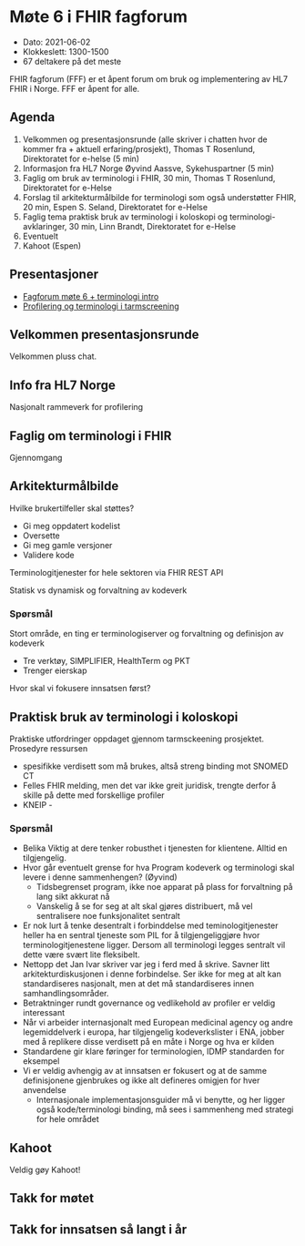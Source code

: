 # Møte 6 i FHIR fagforum

* Dato: 2021-06-02
* Klokkeslett: 1300-1500
* 67 deltakere på det meste

FHIR fagforum (FFF) er et åpent forum om bruk og implementering av HL7 FHIR i Norge. FFF er åpent for alle.

## Agenda

1. Velkommen og presentasjonsrunde (alle skriver i chatten hvor de kommer fra + aktuell erfaring/prosjekt), Thomas T Rosenlund, Direktoratet for e-helse (5 min)
1. Informasjon fra HL7 Norge Øyvind Aassve, Sykehuspartner (5 min)
1. Faglig om bruk av terminologi i FHIR, 30 min, Thomas T Rosenlund, Direktoratet for e-Helse
1. Forslag til arkitekturmålbilde for terminologi som også understøtter FHIR, 20 min, Espen S. Seland, Direktoratet for e-Helse
1. Faglig tema praktisk bruk av terminologi i koloskopi og terminologi-avklaringer, 30 min, Linn Brandt, Direktoratet for e-Helse
1. Eventuelt
1. Kahoot (Espen)

## Presentasjoner

* [Fagforum møte 6 + terminologi intro](../presentasjon/2021-06-02-FHIR-fagforum-terminologi.pdf)
* [Profilering og terminologi i tarmscreening](../presentasjon/FHIR-profilering-og-terminologi-Juni-2021.pdf)

## Velkommen presentasjonsrunde

Velkommen pluss chat.

## Info fra HL7 Norge

Nasjonalt rammeverk for profilering

## Faglig om terminologi i FHIR

Gjennomgang

## Arkitekturmålbilde

Hvilke brukertilfeller skal støttes?

* Gi meg oppdatert kodelist
* Oversette
* Gi meg gamle versjoner
* Validere kode

Terminologitjenester for hele sektoren via FHIR REST API

Statisk vs dynamisk og forvaltning av kodeverk

### Spørsmål

Stort område, en ting er terminologiserver og forvaltning og definisjon av kodeverk
* Tre verktøy, SIMPLIFIER, HealthTerm og PKT
* Trenger eierskap

Hvor skal vi fokusere innsatsen først?

## Praktisk bruk av terminologi i koloskopi

Praktiske utfordringer oppdaget gjennom tarmsckeening prosjektet.
Prosedyre ressursen
* spesifikke verdisett som må brukes, altså streng binding mot SNOMED CT
* Felles FHIR melding, men det var ikke greit juridisk, trengte derfor å skille på dette med forskellige profiler
* KNEIP - 

### Spørsmål

* Belika Viktig at dere tenker robusthet i tjenesten for klientene. Alltid en tilgjengelig.
* Hvor går eventuelt grense for hva Program kodeverk og terminologi skal levere i denne sammenhengen? (Øyvind)
  * Tidsbegrenset program, ikke noe apparat på plass for forvaltning på lang sikt akkurat nå
  * Vanskelig å se for seg at alt skal gjøres distribuert, må vel sentralisere noe funksjonalitet sentralt
* Er nok lurt å tenke desentralt i forbinddelse med teminologitjenester heller ha en sentral tjeneste som PIL for å tilgjengeliggjøre hvor terminologitjenestene ligger. Dersom all terminologi legges sentralt vil dette være svært lite fleksibelt.
* Nettopp det Jan Ivar skriver var jeg i ferd med å skrive. Savner litt arkitekturdiskusjonen i denne forbindelse. Ser ikke for meg at alt kan standardiseres nasjonalt, men at det må standardiseres innen samhandlingsområder.
* Betraktninger rundt governance og vedlikehold av profiler er veldig interessant
* Når vi arbeider internasjonalt med European medicinal agency og andre legemiddelverk i europa, har tilgjengelig kodeverkslister i ENA, jobber med å replikere disse verdisett på en måte i Norge og hva er kilden
* Standardene gir klare føringer for terminologien, IDMP standarden for eksempel
* Vi er veldig avhengig av at innsatsen er fokusert og at de samme definisjonene gjenbrukes og ikke alt defineres omigjen for hver anvendelse
  * Internasjonale implementasjonsguider må vi benytte, og her ligger også kode/terminologi binding, må sees i sammenheng med strategi for hele området

## Kahoot

Veldig gøy Kahoot!

## Takk for møtet 

## Takk for innsatsen så langt i år